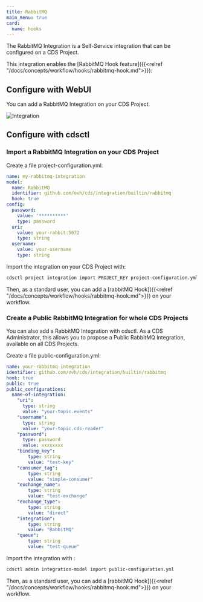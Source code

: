 ```yaml
---
title: RabbitMQ
main_menu: true
card: 
  name: hooks
---
```


The RabbitMQ Integration is a Self-Service integration that can be configured on a CDS Project.

This integration enables the [RabbitMQ Hook feature]({{<relref "/docs/concepts/workflow/hooks/rabbitmq-hook.md">}}):

## Configure with WebUI

You can add a RabbitMQ Integration on your CDS Project.

![Integration](../images/rabbitmq-integration-webui.png)

## Configure with cdsctl

### Import a RabbitMQ Integration on your CDS Project

Create a file project-configuration.yml:

```yml
name: my-rabbitmq-integration
model:
  name: RabbitMQ
  identifier: github.com/ovh/cds/integration/builtin/rabbitmq
  hook: true
config:
  password:
    value: '**********'
    type: password
  uri:
    value: your-rabbit:5672
    type: string
  username:
    value: your-username
    type: string
```

Import the integration on your CDS Project with:

```bash
cdsctl project integration import PROJECT_KEY project-configuration.yml
```

Then, as a standard user, you can add a [rabbitMQ Hook]({{<relref "/docs/concepts/workflow/hooks/rabbitmq-hook.md">}}) on your workflow.


### Create a Public RabbitMQ Integration for whole CDS Projects

You can also add a RabbitMQ Integration with cdsctl. As a CDS Administrator,
this allows you to propose a Public RabbitMQ Integration, available on all CDS Projects.

Create a file public-configuration.yml:

```yml
name: your-rabbitmq-integration
identifier: github.com/ovh/cds/integration/builtin/rabbitmq
hook: true
public: true
public_configurations:
  name-of-integration:
    "uri":
      type: string
      value: "your-topic.events"
    "username":
      type: string
      value: "your-topic.cds-reader"
    "password":
      type: password
      value: xxxxxxxx
    "binding_key":
        type: string
        value: "test-key"
    "consumer_tag":
        type: string
        value: "simple-consumer"
    "exchange_name":
        type: string
        value: "test-exchange"
    "exchange_type":
        type: string
        value: "direct"
    "integration":
        type: string
        value: "RabbitMQ"
    "queue":
        type: string
        value: "test-queue"
```

Import the integration with :

```bash
cdsctl admin integration-model import public-configuration.yml
```

Then, as a standard user, you can add a [rabbitMQ Hook]({{<relref "/docs/concepts/workflow/hooks/rabbitmq-hook.md">}}) on your workflow.